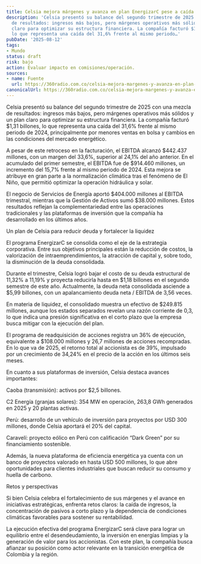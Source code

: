```yaml
---
title: Celsia mejora márgenes y avanza en plan EnergizarC pese a caída
description: 'Celsia presentó su balance del segundo trimestre de 2025 con una mezcla
  de resultados: ingresos más bajos, pero márgenes operativos más sólidos y un plan
  claro para optimizar su estructura financiera. La compañía facturó $1,31 billones,
  lo que representa una caída del 31,6% frente al mismo periodo…'
pubDate: '2025-08-12'
tags:
- Mundo
status: draft
risk: bajo
action: Evaluar impacto en comisiones/operación.
sources:
- name: Fuente
  url: https://360radio.com.co/celsia-mejora-margenes-y-avanza-en-plan-energizarc-pese-a-caida-de-ingresos-en-segundo-trimestre-del-ano/190838/
canonicalUrl: https://360radio.com.co/celsia-mejora-margenes-y-avanza-en-plan-energizarc-pese-a-caida-de-ingresos-en-segundo-trimestre-del-ano/190838/
---
```

Celsia presentó su balance del segundo trimestre de 2025 con una mezcla de resultados: ingresos más bajos, pero márgenes operativos más sólidos y un plan claro para optimizar su estructura financiera. La compañía facturó $1,31 billones, lo que representa una caída del 31,6% frente al mismo periodo de 2024, principalmente por menores ventas en bolsa y cambios en las condiciones del mercado energético.

A pesar de este retroceso en la facturación, el EBITDA alcanzó $442.437 millones, con un margen del 33,6%, superior al 24,1% del año anterior. En el acumulado del primer semestre, el EBITDA fue de $914.460 millones, un incremento del 15,7% frente al mismo periodo de 2024. Esta mejora se atribuye en gran parte a la normalización climática tras el fenómeno de El Niño, que permitió optimizar la operación hidráulica y solar.

El negocio de Servicios de Energía aportó $404.000 millones al EBITDA trimestral, mientras que la Gestión de Activos sumó $38.000 millones. Estos resultados reflejan la complementariedad entre las operaciones tradicionales y las plataformas de inversión que la compañía ha desarrollado en los últimos años.

Un plan de Celsia para reducir deuda y fortalecer la liquidez

El programa EnergizarC se consolida como el eje de la estrategia corporativa. Entre sus objetivos principales están la reducción de costos, la valorización de intraemprendimientos, la atracción de capital y, sobre todo, la disminución de la deuda consolidada.

Durante el trimestre, Celsia logró bajar el costo de su deuda estructural de 11,32% a 11,19% y proyecta reducirla hasta en $1,18 billones en el segundo semestre de este año. Actualmente, la deuda neta consolidada asciende a $5,99 billones, con un apalancamiento deuda neta / EBITDA de 3,56 veces.

En materia de liquidez, el consolidado muestra un efectivo de $249.815 millones, aunque los estados separados revelan una razón corriente de 0,3, lo que indica una presión significativa en el corto plazo que la empresa busca mitigar con la ejecución del plan.

El programa de readquisición de acciones registra un 36% de ejecución, equivalente a $108.000 millones y 26,7 millones de acciones recompradas. En lo que va de 2025, el retorno total al accionista es de 39%, impulsado por un crecimiento de 34,24% en el precio de la acción en los últimos seis meses.

En cuanto a sus plataformas de inversión, Celsia destaca avances importantes:

Caoba (transmisión): activos por $2,5 billones.

C2 Energía (granjas solares): 354 MW en operación, 263,8 GWh generados en 2025 y 20 plantas activas.

Perú: desarrollo de un vehículo de inversión para proyectos por USD 300 millones, donde Celsia aportará el 20% del capital.

Caravelí: proyecto eólico en Perú con calificación “Dark Green” por su financiamiento sostenible.

Además, la nueva plataforma de eficiencia energética ya cuenta con un banco de proyectos valorado en hasta USD 500 millones, lo que abre oportunidades para clientes industriales que buscan reducir su consumo y huella de carbono.

Retos y perspectivas

Si bien Celsia celebra el fortalecimiento de sus márgenes y el avance en iniciativas estratégicas, enfrenta retos claros: la caída de ingresos, la concentración de pasivos a corto plazo y la dependencia de condiciones climáticas favorables para sostener su rentabilidad.

La ejecución efectiva del programa EnergizarC será clave para lograr un equilibrio entre el desendeudamiento, la inversión en energías limpias y la generación de valor para los accionistas. Con este plan, la compañía busca afianzar su posición como actor relevante en la transición energética de Colombia y la región.